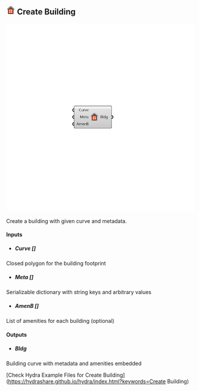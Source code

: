 ## ![](../../images/icons/Create_Building.png) Create Building

![](../../images/components/Create_Building.png)

Create a building with given curve and metadata.

#### Inputs
* ##### Curve []
Closed polygon for the building footprint
* ##### Meta []
Serializable dictionary with string keys and arbitrary values
* ##### AmenB []
List of amenities for each building (optional)

#### Outputs
* ##### Bldg
Building curve with metadata and amenities embedded


[Check Hydra Example Files for Create Building](https://hydrashare.github.io/hydra/index.html?keywords=Create Building)